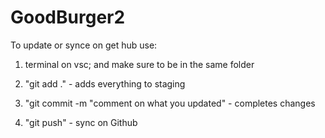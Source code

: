 # GoodBurger2

To update or synce on get hub use:

1. terminal on vsc; and make sure to be in the same folder

2. "git add ."  - adds everything to staging
3. "git commit -m "comment on what you updated" - completes changes
4. "git push" - sync on Github

